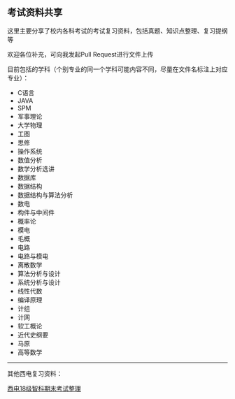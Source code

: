 ## 考试资料共享

这里主要分享了校内各科考试的考试复习资料，包括真题、知识点整理、复习提纲等

欢迎各位补充，可向我发起Pull Request进行文件上传

目前包括的学科（个别专业的同一个学科可能内容不同，尽量在文件名标注上对应专业）：

- C语言
- JAVA
- SPM
- 军事理论
- 大学物理
- 工图
- 思修
- 操作系统
- 数值分析
- 数学分析选讲
- 数据库
- 数据结构
- 数据结构与算法分析
- 数电
- 构件与中间件
- 概率论
- 模电
- 毛概
- 电路
- 电路与模电
- 离散数学
- 算法分析与设计
- 系统分析与设计
- 线性代数
- 编译原理
- 计组
- 计网
- 软工概论
- 近代史纲要
- 马原
- 高等数学

---

其他西电复习资料：

[西电18级智科期末考试整理](https://github.com/XDU-419Hub/ai-final-exam.git)
